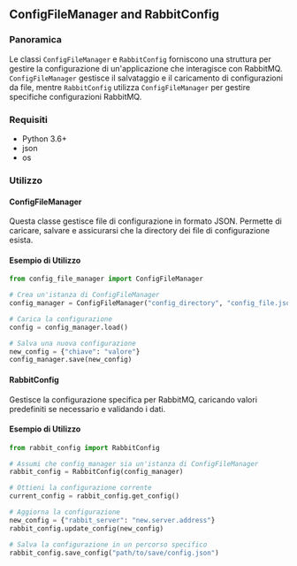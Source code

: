 ## ConfigFileManager and RabbitConfig

### Panoramica

Le classi `ConfigFileManager` e `RabbitConfig` forniscono una struttura per gestire la configurazione di un'applicazione che interagisce con RabbitMQ. `ConfigFileManager` gestisce il salvataggio e il caricamento di configurazioni da file, mentre `RabbitConfig` utilizza `ConfigFileManager` per gestire specifiche configurazioni RabbitMQ.

### Requisiti

- Python 3.6+
- json
- os

### Utilizzo

#### ConfigFileManager

Questa classe gestisce file di configurazione in formato JSON. Permette di caricare, salvare e assicurarsi che la directory dei file di configurazione esista.

#### Esempio di Utilizzo

```python
from config_file_manager import ConfigFileManager

# Crea un'istanza di ConfigFileManager
config_manager = ConfigFileManager("config_directory", "config_file.json")

# Carica la configurazione
config = config_manager.load()

# Salva una nuova configurazione
new_config = {"chiave": "valore"}
config_manager.save(new_config)
```

#### RabbitConfig

Gestisce la configurazione specifica per RabbitMQ, caricando valori predefiniti se necessario e validando i dati.

#### Esempio di Utilizzo

```python
from rabbit_config import RabbitConfig

# Assumi che config_manager sia un'istanza di ConfigFileManager
rabbit_config = RabbitConfig(config_manager)

# Ottieni la configurazione corrente
current_config = rabbit_config.get_config()

# Aggiorna la configurazione
new_config = {"rabbit_server": "new.server.address"}
rabbit_config.update_config(new_config)

# Salva la configurazione in un percorso specifico
rabbit_config.save_config("path/to/save/config.json")
```
